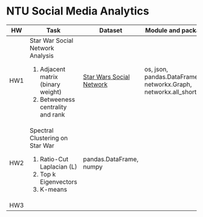 # NTU Social Media Analytics

|HW|Task|Dataset|Module and package used|
|---|---|---|---|
|HW1|Star War Social Network Analysis<br><ol><li>Adjacent matrix (binary weight)</li><li>Betweeness centrality and rank</li></ol>|[Star Wars Social Network](https://www.kaggle.com/ruchi798/star-wars)|os, json, pandas.DataFrame, networkx.Graph, networkx.all_shortest_paths|
|HW2|Spectral Clustering on Star War<br><ol><li>Ratio-Cut Laplacian (L)</li><li>Top k Eigenvectors</li><li>K-means</li></ol>|pandas.DataFrame, numpy|
|HW3|||
